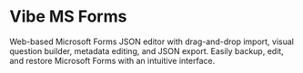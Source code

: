 # Vibe MS Forms

Web-based Microsoft Forms JSON editor with drag-and-drop import, visual question builder, metadata editing, and JSON export. Easily backup, edit, and restore Microsoft Forms with an intuitive interface.